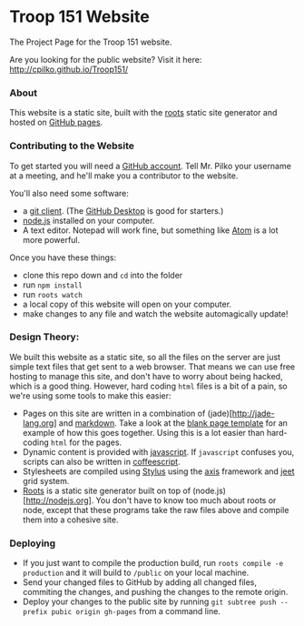 # Troop 151 Website

The Project Page for the Troop 151 website.

Are you looking for the public website? Visit it here: http://cpilko.github.io/Troop151/

### About

This website is a static site, built with the [roots](http://roots.cx) static site generator and hosted on [GitHub pages](http://cpilko.github.io/Troop151/).

### Contributing to the Website

To get started you will need a [GitHub account](https://github.com/join). Tell Mr. Pilko your username at a meeting, and he'll make you a contributor to the website.

You'll also need some software:
- a [git client](https://git-scm.com/downloadshttps://git-scm.com/downloads). (The [GitHub Desktop](https://desktop.github.com/) is good for starters.)
- [node.js](http://nodejs.org) installed on your computer.
- A text editor. Notepad will work fine, but something like [Atom](https://atom.io/) is a lot more powerful.

Once you have these things:
- clone this repo down and `cd` into the folder
- run `npm install`
- run `roots watch`
- a local copy of this website will open on your computer.
- make changes to any file and watch the website automagically update!

### Design Theory:

We built this website as a static site, so all the files on the server are just simple text files that get sent to a web browser. That means we can use free hosting to manage this site, and don't have to worry about being hacked, which is a good thing. However, hard coding `html` files is a bit of a pain, so we're using some tools to make this easier:

- Pages on this site are written in a combination of (jade)[http://jade-lang.org] and [markdown](https://daringfireball.net/projects/markdown/syntax). Take a look at the [blank page template](#) for an example of how this goes together. Using this is a lot easier than hard-coding `html` for the pages.
- Dynamic content is provided with [javascript](http://eloquentjavascript.net/). If `javascript` confuses you, scripts can also be written in [coffeescript](http://coffeescript.org/).
- Stylesheets are compiled using [Stylus](http://stylus-lang.com/) using the [axis](http://axis.netlify.com/) framework and [jeet](http://jeet.gs/) grid system.  
- [Roots](http://roots.cx) is a static site generator built on top of (node.js)[http://nodejs.org]. You don't have to know too much about roots or node, except that these programs take the raw files above and compile them into a cohesive site.

### Deploying

- If you just want to compile the production build, run `roots compile -e production` and it will build to `/public` on your local machine.
- Send your changed files to GitHub by adding all changed files, commiting the changes, and pushing the changes to the remote origin.
- Deploy your changes to the public site by running `git subtree push --prefix pubic origin gh-pages` from a command line.
